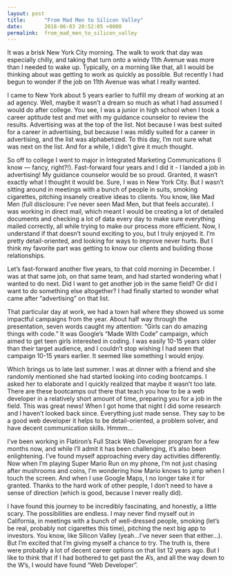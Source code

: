 ```yaml
---
layout: post
title:      "From Mad Men to Silicon Valley"
date:       2018-06-03 20:52:05 +0000
permalink:  from_mad_men_to_silicon_valley
---
```



It was a brisk New York City morning. The walk to work that day was especially chilly, and taking that turn onto a windy 11th Avenue was more than I needed to wake up. Typically, on a morning like that, all I would be thinking about was getting to work as quickly as possible. But recently I had begun to wonder if the job on 11th Avenue was what I really wanted.

I came to New York about 5 years earlier to fulfill my dream of working at an ad agency. Well, maybe it wasn’t a dream so much as what I had assumed I would do after college. You see, I was a junior in high school when I took a career aptitude test and met with my guidance counselor to review the results. Advertising was at the top of the list. Not because I was best suited for a career in advertising, but because I was mildly suited for a career in advertising, and the list was alphabetized. To this day, I’m not sure what was next on the list. And for a while, I didn’t give it much thought.

So off to college I went to major in Integrated Marketing Communications (I know — fancy, right?!). Fast-forward four years and I did it - I landed a job in advertising! My guidance counselor would be so proud. Granted, it wasn’t exactly what I thought it would be. Sure, I was in New York City. But I wasn’t sitting around in meetings with a bunch of people in suits, smoking cigarettes, pitching insanely creative ideas to clients. You know, like Mad Men (full disclosure: I’ve never seen Mad Men, but that feels accurate). I was working in direct mail, which meant I would be creating a lot of detailed documents and checking a lot of data every day to make sure everything mailed correctly, all while trying to make our process more efficient. Now, I understand if that doesn’t sound exciting to you, but I truly enjoyed it. I’m pretty detail-oriented, and looking for ways to improve never hurts. But I think my favorite part was getting to know our clients and building those relationships.

Let’s fast-forward another five years, to that cold morning in December. I was at that same job, on that same team, and had started wondering what I wanted to do next. Did I want to get another job in the same field? Or did I want to do something else altogether? I had finally started to wonder what came after “advertising” on that list.

That particular day at work, we had a town hall where they showed us some impactful campaigns from the year. About half way through the presentation, seven words caught my attention: “Girls can do amazing things with code.” It was Google’s “Made With Code” campaign, which aimed to get teen girls interested in coding. I was easily 10-15 years older than their target audience, and I couldn’t stop wishing I had seen that campaign 10-15 years earlier. It seemed like something I would enjoy.

Which brings us to late last summer. I was at dinner with a friend and she randomly mentioned she had started looking into coding bootcamps. I asked her to elaborate and I quickly realized that maybe it wasn’t too late. There are these bootcamps out there that teach you how to be a web developer in a relatively short amount of time, preparing you for a job in the field. This was great news! When I got home that night I did some research and I haven’t looked back since. Everything just made sense. They say to be a good web developer it helps to be detail-oriented, a problem solver, and have decent communication skills. Hmmm…

I’ve been working in Flatiron’s Full Stack Web Developer program for a few months now, and while I’ll admit it has been challenging, it’s also been enlightening. I’ve found myself approaching every day activities differently. Now when I’m playing Super Mario Run on my phone, I’m not just chasing after mushrooms and coins, I’m wondering how Mario knows to jump when I touch the screen. And when I use Google Maps, I no longer take it for granted. Thanks to the hard work of other people, I don’t need to have a sense of direction (which is good, because I never really did).

I have found this journey to be incredibly fascinating, and honestly, a little scary. The possibilities are endless. I may never find myself out in California, in meetings with a bunch of well-dressed people, smoking (let’s be real, probably not cigarettes this time), pitching the next big app to investors. You know, like Silicon Valley (yeah…I’ve never seen that either…). But I’m excited that I’m giving myself a chance to try. The truth is, there were probably a lot of decent career options on that list 12 years ago. But I like to think that if I had bothered to get past the A’s, and all the way down to the W’s, I would have found “Web Developer”.
